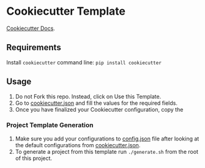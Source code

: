 Cookiecutter Template 
=====================
[Cookiecutter Docs](https://cookiecutter.readthedocs.io/en/stable/).  

Requirements
------------
Install `cookiecutter` command line: `pip install cookiecutter`    

## Usage

1. Do not Fork this repo. Instead, click on Use this Template.
2. Go to [cookiecutter.json](cookiecutter.json) and fill the values for the required fields.
3. Once you have finalized your Cookiecutter configuration, copy the 

### Project Template Generation
1. Make sure you add your configurations to [config.json](config.json) file after looking at the default configurations from [cookiecutter.json](cookiecutter.json).
2. To generate a project from this template run `./generate.sh` from the root of this project.
